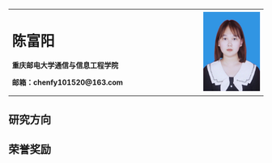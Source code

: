 <table border="0">
  <tr>
    <td width="75%">
      <h1>陈富阳</h1>
      <p><b>重庆邮电大学通信与信息工程学院</b></p>
      <p><b>邮箱：chenfy101520@163.com</b></p>
    </td>
    <td width="25%">
      <img src="/CFYChenFY.jpg" width="100%">
    </td>
  </tr>
</table>

## 研究方向

## 荣誉奖励
